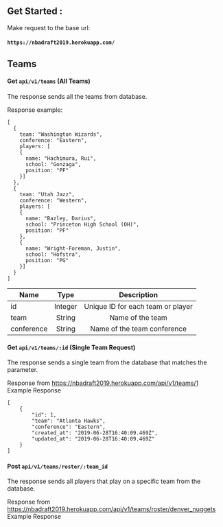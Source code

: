 ## Get Started :

Make request to the base url:

#### ``` https://nbadraft2019.herokuapp.com/ ```

## Teams

#### Get ```api/v1/teams``` (All Teams)

The response sends all the teams from database. 

Response example:

```  
[ 
  {
    team: "Washington Wizards",
    conference: "Eastern",
    players: [
    { 
      name: "Hachimura, Rui",
      school: "Gonzaga",
      position: "PF"
    }]
  },
  {
    team: "Utah Jazz",
    conference: "Western",
    players: [
    { 
      name: "Bazley, Darius", 
      school: "Princeton High School (OH)",
      position: "PF"
    }, 
    { 
      name: "Wright-Foreman, Justin",
      school: "Hofstra",
      position: "PG"
    }]
  }
] 
```

| Name | Type | Description |
| ---- |:----:|:-----------:|
| id | Integer | Unique ID for each team or player |
| team | String | Name of the team |
| conference | String | Name of the team conference |

#### Get ```api/v1/teams/:id``` (Single Team Request)

The response sends a single team from the database that matches the parameter.

Response from https://nbadraft2019.herokuapp.com/api/v1/teams/1 
Example Response

```
[
    {
        "id": 1,
        "team": "Atlanta Hawks",
        "conference": "Eastern",
        "created_at": "2019-06-28T16:40:09.469Z",
        "updated_at": "2019-06-28T16:40:09.469Z"
    }
]
```

#### Post ```api/v1/teams/roster/:team_id```

The response sends all players that play on a specific team from the database.

Response from https://nbadraft2019.herokuapp.com/api/v1/teams/roster/denver_nuggets 
Example Response
